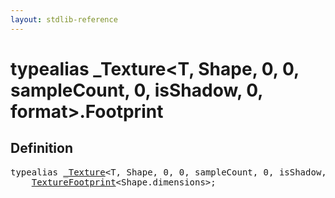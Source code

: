 ```yaml
---
layout: stdlib-reference
---
```


# typealias \_Texture\<T, Shape, 0, 0, sampleCount, 0, isShadow, 0, format\>\.Footprint

## Definition

<pre>
<span class='code_keyword'>typealias</span> <a href="/stdlib-reference/types/Texture/index" class="code_type">_Texture</a>&lt;<span class="code_type">T</span>, Shape, 0, 0, sampleCount, 0, isShadow, 0, format&gt;.<a href="/stdlib-reference/types/Texture/Footprint" class="code_type">Footprint</a> = 
    <a href="/stdlib-reference/types/TextureFootprint/index" class="code_type">TextureFootprint</a>&lt;Shape.dimensions&gt;;
</pre>


